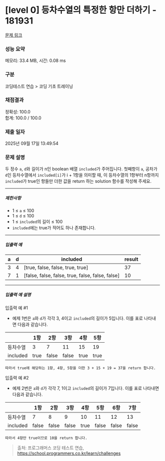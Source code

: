 # [level 0] 등차수열의 특정한 항만 더하기 - 181931 

[문제 링크](https://school.programmers.co.kr/learn/courses/30/lessons/181931) 

### 성능 요약

메모리: 33.4 MB, 시간: 0.08 ms

### 구분

코딩테스트 연습 > 코딩 기초 트레이닝

### 채점결과

정확성: 100.0<br/>합계: 100.0 / 100.0

### 제출 일자

2025년 09월 17일 13:49:54

### 문제 설명

<p style="user-select: auto !important;">두 정수 <code style="user-select: auto !important;">a</code>, <code style="user-select: auto !important;">d</code>와 길이가 n인 boolean 배열 <code style="user-select: auto !important;">included</code>가 주어집니다. 첫째항이 <code style="user-select: auto !important;">a</code>, 공차가 <code style="user-select: auto !important;">d</code>인 등차수열에서 <code style="user-select: auto !important;">included[i]</code>가 i + 1항을 의미할 때, 이 등차수열의 1항부터 n항까지 <code style="user-select: auto !important;">included</code>가 true인 항들만 더한 값을 return 하는 solution 함수를 작성해 주세요.</p>

<hr style="user-select: auto !important;">

<h5 style="user-select: auto !important;">제한사항</h5>

<ul style="user-select: auto !important;">
<li style="user-select: auto !important;">1 ≤ <code style="user-select: auto !important;">a</code> ≤ 100</li>
<li style="user-select: auto !important;">1 ≤ <code style="user-select: auto !important;">d</code> ≤ 100</li>
<li style="user-select: auto !important;">1 ≤ <code style="user-select: auto !important;">included</code>의 길이 ≤ 100</li>
<li style="user-select: auto !important;"><code style="user-select: auto !important;">included</code>에는 true가 적어도 하나 존재합니다.</li>
</ul>

<hr style="user-select: auto !important;">

<h5 style="user-select: auto !important;">입출력 예</h5>
<table class="table" style="user-select: auto !important;">
        <thead style="user-select: auto !important;"><tr style="user-select: auto !important;">
<th style="user-select: auto !important;">a</th>
<th style="user-select: auto !important;">d</th>
<th style="user-select: auto !important;">included</th>
<th style="user-select: auto !important;">result</th>
</tr>
</thead>
        <tbody style="user-select: auto !important;"><tr style="user-select: auto !important;">
<td style="user-select: auto !important;">3</td>
<td style="user-select: auto !important;">4</td>
<td style="user-select: auto !important;">[true, false, false, true, true]</td>
<td style="user-select: auto !important;">37</td>
</tr>
<tr style="user-select: auto !important;">
<td style="user-select: auto !important;">7</td>
<td style="user-select: auto !important;">1</td>
<td style="user-select: auto !important;">[false, false, false, true, false, false, false]</td>
<td style="user-select: auto !important;">10</td>
</tr>
</tbody>
      </table>
<hr style="user-select: auto !important;">

<h5 style="user-select: auto !important;">입출력 예 설명</h5>

<p style="user-select: auto !important;">입출력 예 #1</p>

<ul style="user-select: auto !important;">
<li style="user-select: auto !important;">예제 1번은 <code style="user-select: auto !important;">a</code>와 <code style="user-select: auto !important;">d</code>가 각각 3, 4이고 <code style="user-select: auto !important;">included</code>의 길이가 5입니다. 이를 표로 나타내면 다음과 같습니다.</li>
</ul>
<table class="table" style="user-select: auto !important;">
        <thead style="user-select: auto !important;"><tr style="user-select: auto !important;">
<th style="user-select: auto !important;"></th>
<th style="user-select: auto !important;">1항</th>
<th style="user-select: auto !important;">2항</th>
<th style="user-select: auto !important;">3항</th>
<th style="user-select: auto !important;">4항</th>
<th style="user-select: auto !important;">5항</th>
</tr>
</thead>
        <tbody style="user-select: auto !important;"><tr style="user-select: auto !important;">
<td style="user-select: auto !important;">등차수열</td>
<td style="user-select: auto !important;">3</td>
<td style="user-select: auto !important;">7</td>
<td style="user-select: auto !important;">11</td>
<td style="user-select: auto !important;">15</td>
<td style="user-select: auto !important;">19</td>
</tr>
<tr style="user-select: auto !important;">
<td style="user-select: auto !important;">included</td>
<td style="user-select: auto !important;">true</td>
<td style="user-select: auto !important;">false</td>
<td style="user-select: auto !important;">false</td>
<td style="user-select: auto !important;">true</td>
<td style="user-select: auto !important;">true</td>
</tr>
</tbody>
      </table><div class="highlight" style="user-select: auto !important;"><pre class="codehilite" style="user-select: auto !important;"><code style="user-select: auto !important;">따라서 true에 해당하는 1항, 4항, 5항을 더한 3 + 15 + 19 = 37을 return 합니다.
</code></pre></div>
<p style="user-select: auto !important;">입출력 예 #2</p>

<ul style="user-select: auto !important;">
<li style="user-select: auto !important;">예제 2번은 <code style="user-select: auto !important;">a</code>와 <code style="user-select: auto !important;">d</code>가 각각 7, 1이고 <code style="user-select: auto !important;">included</code>의 길이가 7입니다. 이를 표로 나타내면 다음과 같습니다.</li>
</ul>
<table class="table" style="user-select: auto !important;">
        <thead style="user-select: auto !important;"><tr style="user-select: auto !important;">
<th style="user-select: auto !important;"></th>
<th style="user-select: auto !important;">1항</th>
<th style="user-select: auto !important;">2항</th>
<th style="user-select: auto !important;">3항</th>
<th style="user-select: auto !important;">4항</th>
<th style="user-select: auto !important;">5항</th>
<th style="user-select: auto !important;">6항</th>
<th style="user-select: auto !important;">7항</th>
</tr>
</thead>
        <tbody style="user-select: auto !important;"><tr style="user-select: auto !important;">
<td style="user-select: auto !important;">등차수열</td>
<td style="user-select: auto !important;">7</td>
<td style="user-select: auto !important;">8</td>
<td style="user-select: auto !important;">9</td>
<td style="user-select: auto !important;">10</td>
<td style="user-select: auto !important;">11</td>
<td style="user-select: auto !important;">12</td>
<td style="user-select: auto !important;">13</td>
</tr>
<tr style="user-select: auto !important;">
<td style="user-select: auto !important;">included</td>
<td style="user-select: auto !important;">false</td>
<td style="user-select: auto !important;">false</td>
<td style="user-select: auto !important;">false</td>
<td style="user-select: auto !important;">true</td>
<td style="user-select: auto !important;">false</td>
<td style="user-select: auto !important;">false</td>
<td style="user-select: auto !important;">false</td>
</tr>
</tbody>
      </table><div class="highlight" style="user-select: auto !important;"><pre class="codehilite" style="user-select: auto !important;"><code style="user-select: auto !important;">따라서 4항만 true이므로 10을 return 합니다.
</code></pre></div>

> 출처: 프로그래머스 코딩 테스트 연습, https://school.programmers.co.kr/learn/challenges